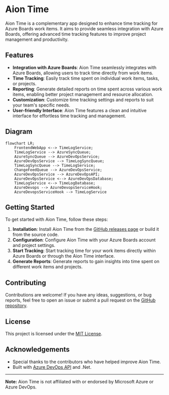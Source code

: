 # Aion Time

Aion Time is a complementary app designed to enhance time tracking for Azure Boards work items. It aims to provide seamless integration with Azure Boards, offering advanced time tracking features to improve project management and productivity.

## Features

- **Integration with Azure Boards**: Aion Time seamlessly integrates with Azure Boards, allowing users to track time directly from work items.
- **Time Tracking**: Easily track time spent on individual work items, tasks, or projects.
- **Reporting**: Generate detailed reports on time spent across various work items, enabling better project management and resource allocation.
- **Customization**: Customize time tracking settings and reports to suit your team's specific needs.
- **User-friendly Interface**: Aion Time features a clean and intuitive interface for effortless time tracking and management.

## Diagram
  
```mermaid
flowchart LR;
    FrontendWebApp <--> TimeLogService;
    TimeLogService --> AzureSyncQueue;
    AzureSyncQueue --> AzureDevOpsService;
    AzureDevOpsService --> TimeLogSyncQueue;
    TimeLogSyncQueue --> TimeLogService;
    ChangeFeedQueue --> AzureDevOpsService;
    AzureDevOpsService --> AzureDevOpsAPI;
    AzureDevOpsService <--> AzureDevOpsDatabase;
    TimeLogService <--> TimeLogDatabase;
    AzureDevops --> AzureDevopsServiceHook;
    AzureDevopsServiceHook --> TimeLogService
```

## Getting Started

To get started with Aion Time, follow these steps:

1. **Installation**: Install Aion Time from the [GitHub releases page](https://github.com/yourusername/aion-time/releases) or build it from the source code.
2. **Configuration**: Configure Aion Time with your Azure Boards account and project settings.
3. **Start Tracking**: Start tracking time for your work items directly within Azure Boards or through the Aion Time interface.
4. **Generate Reports**: Generate reports to gain insights into time spent on different work items and projects.

## Contributing

Contributions are welcome! If you have any ideas, suggestions, or bug reports, feel free to open an issue or submit a pull request on the [GitHub repository](https://github.com/yourusername/aion-time).

## License

This project is licensed under the [MIT License](LICENSE).

## Acknowledgements

- Special thanks to the contributors who have helped improve Aion Time.
- Built with [Azure DevOps API](https://docs.microsoft.com/en-us/rest/api/azure/devops/?view=azure-devops-rest-6.0) and .Net.

---

**Note:** Aion Time is not affiliated with or endorsed by Microsoft Azure or Azure DevOps.



